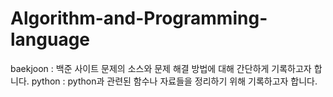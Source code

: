 # Algorithm-and-Programming-language
baekjoon : 백준 사이트 문제의 소스와 문제 해결 방법에 대해 간단하게 기록하고자 합니다.
python : python과 관련된 함수나 자료들을 정리하기 위해 기록하고자 합니다.
